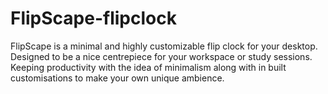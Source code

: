 # FlipScape-flipclock
FlipScape is a minimal and highly customizable flip clock for your desktop. Designed to be a nice centrepiece for your workspace or study sessions. Keeping productivity with the idea of minimalism along with in built customisations to make your own unique ambience.
